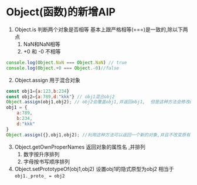# Object(函数)的新增AIP 
1. Object.is 判断两个对象是否相等   基本上跟严格相等(===)是一致的,除以下两点
    1. NaN和NaN相等
    2. +0 和 -0 不相等
```js
console.log(Object.NaN === Object.NaN) // true
console.log(Object.+0 === Object.-0)//false
```
2. Object.assign 用于混合对象
```js
const obj1={a:123,b:234}
const obj2={a:789,d:"kkk"} // obj1混合obj2  
Object.assign(obj1,obj2); // obj2会覆盖obj1,并返回obj1,  但是这种方法会修改obj1的值,
obj1 = {
    a:789,
    b:234,
    d:"kkk"
}
Object.assign({},obj1,obj2); //利用这种方法可以返回一个新的对象,并且不改变原有的对象
```
3. Object.getOwnProperNames  返回对象的属性名 ,并排列
    1. 数字按升序排列  
    2. 字母按书写顺序排列
4. Object.setPrototypeOf(obj1,obj2)  设置obj1的隐式原型为obj2
相当于```obj1._proto_ = obj2```

